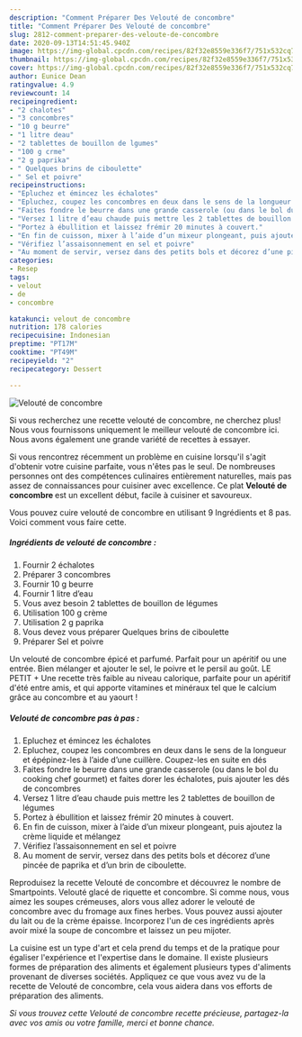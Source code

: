 ```yaml
---
description: "Comment Préparer Des Velouté de concombre"
title: "Comment Préparer Des Velouté de concombre"
slug: 2812-comment-preparer-des-veloute-de-concombre
date: 2020-09-13T14:51:45.940Z
image: https://img-global.cpcdn.com/recipes/82f32e8559e336f7/751x532cq70/veloute-de-concombre-photo-principale-de-la-recette.jpg
thumbnail: https://img-global.cpcdn.com/recipes/82f32e8559e336f7/751x532cq70/veloute-de-concombre-photo-principale-de-la-recette.jpg
cover: https://img-global.cpcdn.com/recipes/82f32e8559e336f7/751x532cq70/veloute-de-concombre-photo-principale-de-la-recette.jpg
author: Eunice Dean
ratingvalue: 4.9
reviewcount: 14
recipeingredient:
- "2 chalotes"
- "3 concombres"
- "10 g beurre"
- "1 litre deau"
- "2 tablettes de bouillon de lgumes"
- "100 g crme"
- "2 g paprika"
- " Quelques brins de ciboulette"
- " Sel et poivre"
recipeinstructions:
- "Epluchez et émincez les échalotes"
- "Epluchez, coupez les concombres en deux dans le sens de la longueur et épépinez-les à l’aide d’une cuillère. Coupez-les en suite en dés"
- "Faites fondre le beurre dans une grande casserole (ou dans le bol du cooking chef gourmet) et faites dorer les échalotes, puis ajouter les dés de concombres"
- "Versez 1 litre d’eau chaude puis mettre les 2 tablettes de bouillon de légumes"
- "Portez à ébullition et laissez frémir 20 minutes à couvert."
- "En fin de cuisson, mixer à l’aide d’un mixeur plongeant, puis ajoutez la crème liquide et mélangez"
- "Vérifiez l’assaisonnement en sel et poivre"
- "Au moment de servir, versez dans des petits bols et décorez d’une pincée de paprika et d’un brin de ciboulette."
categories:
- Resep
tags:
- velout
- de
- concombre

katakunci: velout de concombre 
nutrition: 178 calories
recipecuisine: Indonesian
preptime: "PT17M"
cooktime: "PT49M"
recipeyield: "2"
recipecategory: Dessert

---
```



![Velouté de concombre](https://img-global.cpcdn.com/recipes/82f32e8559e336f7/751x532cq70/veloute-de-concombre-photo-principale-de-la-recette.jpg)

Si vous recherchez une recette velouté de concombre, ne cherchez plus! Nous vous fournissons uniquement le meilleur velouté de concombre ici. Nous avons également une grande variété de recettes à essayer.

Si vous rencontrez récemment un problème en cuisine lorsqu'il s'agit d'obtenir votre cuisine parfaite, vous n'êtes pas le seul. De nombreuses personnes ont des compétences culinaires entièrement naturelles, mais pas assez de connaissances pour cuisiner avec excellence. Ce plat <strong> Velouté de concombre </strong> est un excellent début, facile à cuisiner et savoureux.

<!--inarticleads1-->

Vous pouvez cuire velouté de concombre en utilisant 9 Ingrédients et 8 pas. Voici comment vous faire cette.

##### Ingrédients de velouté de concombre :

1. Fournir 2 échalotes
1. Préparer 3 concombres
1. Fournir 10 g beurre
1. Fournir 1 litre d’eau
1. Vous avez besoin 2 tablettes de bouillon de légumes
1. Utilisation 100 g crème
1. Utilisation 2 g paprika
1. Vous devez vous préparer  Quelques brins de ciboulette
1. Préparer  Sel et poivre


Un velouté de concombre épicé et parfumé. Parfait pour un apéritif ou une entrée. Bien mélanger et ajouter le sel, le poivre et le persil au goût. LE PETIT + Une recette très faible au niveau calorique, parfaite pour un apéritif d&#39;été entre amis, et qui apporte vitamines et minéraux tel que le calcium grâce au concombre et au yaourt ! 

<!--inarticleads2-->

##### Velouté de concombre pas à pas :

1. Epluchez et émincez les échalotes
1. Epluchez, coupez les concombres en deux dans le sens de la longueur et épépinez-les à l’aide d’une cuillère. Coupez-les en suite en dés
1. Faites fondre le beurre dans une grande casserole (ou dans le bol du cooking chef gourmet) et faites dorer les échalotes, puis ajouter les dés de concombres
1. Versez 1 litre d’eau chaude puis mettre les 2 tablettes de bouillon de légumes
1. Portez à ébullition et laissez frémir 20 minutes à couvert.
1. En fin de cuisson, mixer à l’aide d’un mixeur plongeant, puis ajoutez la crème liquide et mélangez
1. Vérifiez l’assaisonnement en sel et poivre
1. Au moment de servir, versez dans des petits bols et décorez d’une pincée de paprika et d’un brin de ciboulette.


Reproduisez la recette Velouté de concombre et découvrez le nombre de Smartpoints. Velouté glacé de riquette et concombre. Si comme nous, vous aimez les soupes crémeuses, alors vous allez adorer le velouté de concombre avec du fromage aux fines herbes. Vous pouvez aussi ajouter du lait ou de la crème épaisse. Incorporez l&#39;un de ces ingrédients après avoir mixé la soupe de concombre et laissez un peu mijoter. 

<!--inarticleads1-->

<p>
La cuisine est un type d'art et cela prend du temps et de la pratique pour égaliser l'expérience et l'expertise dans le domaine. Il existe plusieurs formes de préparation des aliments et également plusieurs types d'aliments provenant de diverses sociétés. Appliquez ce que vous avez vu de la recette de Velouté de concombre, cela vous aidera dans vos efforts de préparation des aliments.
</p>

<p>
<i>Si vous trouvez cette Velouté de concombre recette précieuse, partagez-la avec vos amis ou votre famille, merci et bonne chance.</i>
</p>
